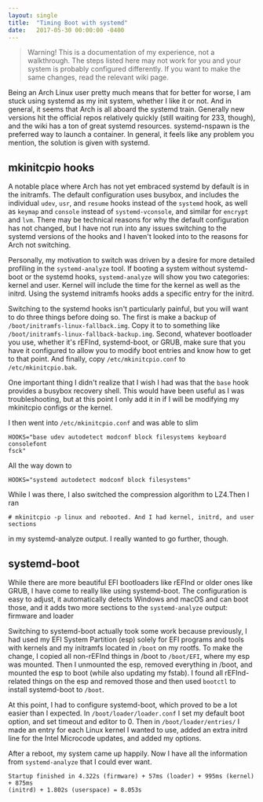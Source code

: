 ```yaml
---
layout: single
title:  "Timing Boot with systemd"
date:   2017-05-30 00:00:00 -0400
---
```


> Warning! This is a documentation of my experience, not a walkthrough. The
> steps listed here may not work for you and your system is probably configured
> differently. If you want to make the same changes, read the relevant wiki
> page.

Being an Arch Linux user pretty much means that for better for worse, I am
stuck using systemd as my init system, whether I like it or not. And in
general, it seems that Arch is all aboard the systemd train. Generally new
versions hit the official repos relatively quickly (still waiting for 233,
though), and the wiki has a ton of great systemd resources. systemd-nspawn is
the preferred way to launch a container. In general, it feels like any problem
you mention, the solution is given with systemd.

## mkinitcpio hooks

A notable place where Arch has not yet embraced systemd by default is in the
initramfs. The default configuration uses busybox, and includes the individual
`udev`, `usr`, and `resume` hooks instead of the `systemd` hook, as well as
`keymap` and `console` instead of `systemd-vconsole`, and similar for `encrypt`
and `lvm`. There may be technical reasons for why the default configuration has
not changed, but I have not run into any issues switching to the systemd
versions of the hooks and I haven't looked into to the reasons for Arch not
switching.

Personally, my motivation to switch was driven by a desire for more detailed
profiling in the `systemd-analyze` tool. If booting a system without
systemd-boot or the systemd hooks, `systemd-analyze` will show you two
categories: kernel and user. Kernel will include the time for the kernel as
well as the initrd. Using the systemd initramfs hooks adds a specific entry for
the initrd.

Switching to the systemd hooks isn't particularly painful, but you will want to
do three things before doing so. The first is make a backup of
`/boot/initramfs-linux-fallback.img`. Copy it to to something like
`/boot/initramfs-linux-fallback-backup.img`. Second, whatever bootloader you
use, whether it's rEFInd, systemd-boot, or GRUB, make sure that you have it
configured to allow you to modify boot entries and know how to get to that
point. And finally, copy `/etc/mkinitcpio.conf` to `/etc/mkinitcpio.bak`.

One important thing I didn't realize that I wish I had was that the `base` hook
provides a busybox recovery shell. This would have been useful as I was
troubleshooting, but at this point I only add it in if I will be modifying my
mkinitcpio configs or the kernel.

I then went into `/etc/mkinitcpio.conf` and was able to slim

```
HOOKS="base udev autodetect modconf block filesystems keyboard consolefont
fsck"
```

All the way down to

```
HOOKS="systemd autodetect modconf block filesystems"
```

While I was there, I also switched the compression algorithm to LZ4.Then I ran

```
# mkinitcpio -p linux and rebooted. And I had kernel, initrd, and user sections
```

in my systemd-analyze output. I really wanted to go further, though.

## systemd-boot

While there are more beautiful EFI bootloaders like rEFInd or older ones like
GRUB, I have come to really like using systemd-boot. The configuration is easy
to adjust, it automatically detects Windows and macOS and can boot those, and
it adds two more sections to the `systemd-analyze` output: firmware and loader

Switching to systemd-boot actually took some work because previously, I had
used my EFI System Partition (esp) solely for EFI programs and tools with
kernels and my initramfs located in `/boot` on my rootfs. To make the change, I
copied all non-rEFInd things in /boot to `/boot/EFI`, where my esp was mounted.
Then I unmounted the esp, removed everything in /boot, and mounted the esp to
boot (while also updating my fstab). I found all rEFInd-related things on the
esp and removed those and then used `bootctl` to install systemd-boot to
`/boot`.

At this point, I had to configure systemd-boot, which proved to be a lot easier
than I expected. In `/boot/loader/loader.conf` I set my default boot option,
and set timeout and editor to 0. Then in `/boot/loader/entries/` I made an
entry for each Linux kernel I wanted to use, added an extra initrd line for the
Intel Microcode updates, and added my options.

After a reboot, my system came up happily. Now I have all the information from
`systemd-analyze` that I could ever want.

```
Startup finished in 4.322s (firmware) + 57ms (loader) + 995ms (kernel) + 875ms
(initrd) + 1.802s (userspace) = 8.053s
```
